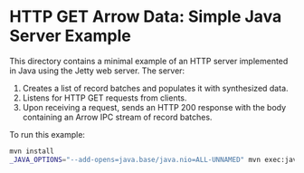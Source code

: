 <!---
  Licensed to the Apache Software Foundation (ASF) under one
  or more contributor license agreements.  See the NOTICE file
  distributed with this work for additional information
  regarding copyright ownership.  The ASF licenses this file
  to you under the Apache License, Version 2.0 (the
  "License"); you may not use this file except in compliance
  with the License.  You may obtain a copy of the License at

    http://www.apache.org/licenses/LICENSE-2.0

  Unless required by applicable law or agreed to in writing,
  software distributed under the License is distributed on an
  "AS IS" BASIS, WITHOUT WARRANTIES OR CONDITIONS OF ANY
  KIND, either express or implied.  See the License for the
  specific language governing permissions and limitations
  under the License.
-->

# HTTP GET Arrow Data: Simple Java Server Example

This directory contains a minimal example of an HTTP server implemented in Java using the Jetty web server. The server:
1. Creates a list of record batches and populates it with synthesized data.
2. Listens for HTTP GET requests from clients.
3. Upon receiving a request, sends an HTTP 200 response with the body containing an Arrow IPC stream of record batches.

To run this example:

```sh
mvn install
_JAVA_OPTIONS="--add-opens=java.base/java.nio=ALL-UNNAMED" mvn exec:java -Dexec.mainClass="ArrowHttpServer"
```
